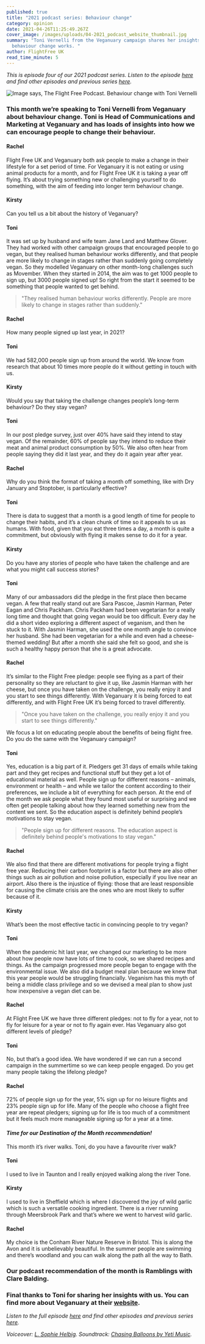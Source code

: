 ```yaml
---
published: true
title: "2021 podcast series: Behaviour change"
category: opinion
date: 2021-04-26T11:25:49.267Z
cover_image: /images/uploads/04-2021_podcast_website_thumbnail.jpg
summary: "Toni Vernelli from the Veganuary campaign shares her insights into how
  behaviour change works. "
author: FlightFree UK
read_time_minute: 5
---
```

*This is episode four of our 2021 podcast series. Listen to the episode [here](https://www.podbean.com/ew/pb-q9pqg-101c1cb) and find other episodes and previous series [here](/podcast/).*

![Image says, The Flight Free Podcast. Behaviour change with Toni Vernelli](/images/uploads/04-2021_podcast_blog.jpg)

### This month we’re speaking to Toni Vernelli from Veganuary about behaviour change. Toni is Head of Communications and Marketing at Veganuary and has loads of insights into how we can encourage people to change their behaviour.

#### Rachel

Flight Free UK and Veganuary both ask people to make a change in their lifestyle for a set period of time. For Veganuary it is not eating or using animal products for a month, and for Flight Free UK it is taking a year off flying. It’s about trying something new or challenging yourself to do something, with the aim of feeding into longer term behaviour change.

#### Kirsty

Can you tell us a bit about the history of Veganuary?

#### Toni

It was set up by husband and wife team Jane Land and Matthew Glover. They had worked with other campaign groups that encouraged people to go vegan, but they realised human behaviour works differently, and that people are more likely to change in stages rather than suddenly going completely vegan. So they modelled Veganuary on other month-long challenges such as Movember. When they started in 2014, the aim was to get 1000 people to sign up, but 3000 people signed up! So right from the start it seemed to be something that people wanted to get behind.

> "They realised human behaviour works differently. People are more likely to change in stages rather than suddenly."

#### Rachel

How many people signed up last year, in 2021?

#### Toni

We had 582,000 people sign up from around the world. We know from research that about 10 times more people do it without getting in touch with us.

#### Kirsty

Would you say that taking the challenge changes people’s long-term behaviour? Do they stay vegan?

#### Toni

In our post pledge survey, just over 40% have said they intend to stay vegan. Of the remainder, 60% of people say they intend to reduce their meat and animal product consumption by 50%. We also often hear from people saying they did it last year, and they do it again year after year.

#### Rachel

Why do you think the format of taking a month off something, like with Dry January and Stoptober, is particularly effective?

#### Toni

There is data to suggest that a month is a good length of time for people to change their habits, and it’s a clean chunk of time so it appeals to us as humans. With food, given that you eat three times a day, a month is quite a commitment, but obviously with flying it makes sense to do it for a year.

#### Kirsty

Do you have any stories of people who have taken the challenge and are what you might call success stories?

#### Toni

Many of our ambassadors did the pledge in the first place then became vegan. A few that really stand out are Sara Pascoe, Jasmin Harman, Peter Eagan and Chris Packham. Chris Packham had been vegetarian for a really long time and thought that going vegan would be too difficult. Every day he did a short video exploring a different aspect of veganism, and then he stuck to it. With Jasmin Harman, she used the one month angle to convince her husband. She had been vegetarian for a while and even had a cheese-themed wedding! But after a month she said she felt so good, and she is such a healthy happy person that she is a great advocate.

#### Rachel

It’s similar to the Flight Free pledge: people see flying as a part of their personality so they are reluctant to give it up, like Jasmin Harman with her cheese, but once you have taken on the challenge, you really enjoy it and you start to see things differently. With Veganuary it is being forced to eat differently, and with Flight Free UK it’s being forced to travel differently. 

> "Once you have taken on the challenge, you really enjoy it and you start to see things differently."

We focus a lot on educating people about the benefits of being flight free. Do you do the same with the Veganuary campaign?

#### Toni

Yes, education is a big part of it. Pledgers get 31 days of emails while taking part and they get recipes and functional stuff but they get a lot of educational material as well. People sign up for different reasons – animals, environment or health – and while we tailor the content according to their preferences, we include a bit of everything for each person. At the end of the month we ask people what they found most useful or surprising and we often get people talking about how they learned something new from the content we sent. So the education aspect is definitely behind people’s motivations to stay vegan.

> "People sign up for different reasons. The education aspect is definitely behind people's motivations to stay vegan."

#### Rachel

We also find that there are different motivations for people trying a flight free year. Reducing their carbon footprint is a factor but there are also other things such as air pollution and noise pollution, especially if you live near an airport. Also there is the injustice of flying: those that are least responsible for causing the climate crisis are the ones who are most likely to suffer because of it.

#### Kirsty

What’s been the most effective tactic in convincing people to try vegan?

#### Toni

When the pandemic hit last year, we changed our marketing to be more about how people now have lots of time to cook, so we shared recipes and things. As the campaign progressed more people began to engage with the environmental issue. We also did a budget meal plan because we knew that this year people would be struggling financially. Veganism has this myth of being a middle class privilege and so we devised a meal plan to show just how inexpensive a vegan diet can be.

#### Rachel

At Flight Free UK we have three different pledges: not to fly for a year, not to fly for leisure for a year or not to fly again ever. Has Veganuary also got different levels of pledge?

#### Toni

No, but that’s a good idea. We have wondered if we can run a second campaign in the summertime so we can keep people engaged. Do you get many people taking the lifelong pledge?

#### Rachel

72% of people sign up for the year, 5% sign up for no leisure flights and 23% people sign up for life. Many of the people who choose a flight free year are repeat pledgers; signing up for life is too much of a commitment but it feels much more manageable signing up for a year at a time.

#### *Time for our Destination of the Month recommendation!*

This month it’s river walks. Toni, do you have a favourite river walk?

#### Toni

I used to live in Taunton and I really enjoyed walking along the river Tone. 

#### Kirsty

I used to live in Sheffield which is where I discovered the joy of wild garlic which is such a versatile cooking ingredient. There is a river running through Meersbrook Park and that’s where we went to harvest wild garlic.

#### Rachel

My choice is the Conham River Nature Reserve in Bristol. This is along the Avon and it is unbelievably beautiful. In the summer people are swimming and there’s woodland and you can walk along the path all the way to Bath.

### Our podcast recommendation of the month is Ramblings with Clare Balding.

### Final thanks to Toni for sharing her insights with us. You can find more about Veganuary at their [website](https://veganuary.com/).

*Listen to the full episode [here](https://www.podbean.com/ew/pb-q9pqg-101c1cb) and find other episodes and previous series [here](/podcast/).*

*Voiceover: [L. Sophie Helbig](https://lshelbig.com/main/). Soundtrack: [Chasing Balloons by Yeti Music](https://uppbeat.io/track/yeti-music/chasing-balloons).*